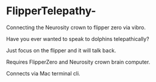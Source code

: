 # FlipperTelepathy-
Connecting the Neurosity crown to flipper zero via vibro. 

Have you ever wanted to speak to dolphins telepathically? 

Just focus on the flipper and it will talk back. 

Requires FlipperZero and Neurosity crown brain computer. 

Connects via Mac terminal cli.
